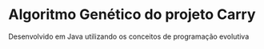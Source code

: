 # Algoritmo Genético do projeto Carry

Desenvolvido em Java utilizando os conceitos de programação evolutiva
